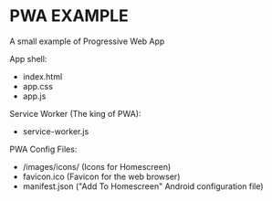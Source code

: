 # PWA EXAMPLE
A small example of Progressive Web App

App shell:

* index.html
* app.css
* app.js

Service Worker (The king of PWA):

* service-worker.js

PWA Config Files:

* /images/icons/ (Icons for Homescreen)
* favicon.ico (Favicon for the web browser)
* manifest.json ("Add To Homescreen" Android configuration file)
